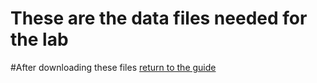 # These are the data files needed for the lab

#After downloading these files [return to the guide](https://github.com/sfc-gh-damurphy/Snowflake_Intelligence_HOL_Template/blob/main/lab_instructions/readme.md#step-2-load-festival-data)
